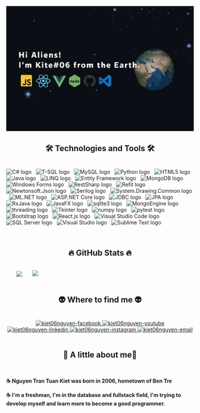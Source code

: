 <!-- Trungquandev -->
<a href="#" target="_blank">
  <img src="svg/kiet06nguyen.svg" width="1200" alt="kiet06nguyen-official" />
</a>

<h2 align="center">🛠 Technologies and Tools 🛠</h2>
<br>
<!-- https://simpleicons.org/ -->
<span><img src="https://img.shields.io/badge/C%23-68217A?logo=dotnet&logoColor=white" alt="C# logo" title="C#" height="25" /></span>
&nbsp;
<span><img src="https://img.shields.io/badge/TSQL-CC2927?logo=microsoftsqlserver&logoColor=white" alt="T-SQL logo" title="T-SQL" height="25" /></span>
&nbsp;
<span><img src="https://img.shields.io/badge/MySQL-282C34?logo=mysql&logoColor=4479A1" alt="MySQL logo" title="MySQL" height="25" /></span>
&nbsp;
<span><img src="https://img.shields.io/badge/Python-282C34?logo=python&logoColor=3776AB" alt="Python logo" title="Python" height="25" /></span>
&nbsp;
<span><img src="https://img.shields.io/badge/HTML5-282C34?logo=html5&logoColor=E34F26" alt="HTML5 logo" title="HTML5" height="25" /></span>
&nbsp;
<span><img src="https://img.shields.io/badge/Java-282C34?logo=openjdk&logoColor=E34F26" alt="Java logo" title="Java" height="25" /></span>
&nbsp;
<span><img src="https://img.shields.io/badge/LINQ-282C34?logo=microsoft&logoColor=5E5E5E" alt="LINQ logo" title="LINQ" height="25" /></span>
&nbsp;
<span><img src="https://img.shields.io/badge/Entity%20Framework-282C34?logo=microsoft&logoColor=5E5E5E" alt="Entity Framework logo" title="Entity Framework" height="25" /></span>
&nbsp;
<span><img src="https://img.shields.io/badge/MongoDB-282C34?logo=mongodb&logoColor=47A248" alt="MongoDB logo" title="MongoDB" height="25" /></span>
&nbsp;
<span><img src="https://img.shields.io/badge/Windows%20Forms-282C34?logo=microsoft&logoColor=5E5E5E" alt="Windows Forms logo" title="Windows Forms" height="25" /></span>
&nbsp;
<span><img src="https://img.shields.io/badge/RestSharp-282C34?logo=rest&logoColor=FF5733" alt="RestSharp logo" title="RestSharp" height="25" /></span>
&nbsp;
<span><img src="https://img.shields.io/badge/Refit-282C34?logo=rest&logoColor=FF5733" alt="Refit logo" title="Refit" height="25" /></span>
&nbsp;
<span><img src="https://img.shields.io/badge/Newtonsoft.Json-282C34?logo=json&logoColor=5E5E5E" alt="Newtonsoft.Json logo" title="Newtonsoft.Json" height="25" /></span>
&nbsp;
<span><img src="https://img.shields.io/badge/Serilog-282C34?logo=serilog&logoColor=4B32C3" alt="Serilog logo" title="Serilog" height="25" /></span>
&nbsp;
<span><img src="https://img.shields.io/badge/System.Drawing.Common-282C34?logo=microsoft&logoColor=5E5E5E" alt="System.Drawing.Common logo" title="System.Drawing.Common" height="25" /></span>
&nbsp;
<span><img src="https://img.shields.io/badge/ML.NET-282C34?logo=microsoft&logoColor=5E5E5E" alt="ML.NET logo" title="ML.NET" height="25" /></span>
&nbsp;
<span><img src="https://img.shields.io/badge/ASP.NET%20Core-282C34?logo=microsoft&logoColor=5E5E5E" alt="ASP.NET Core logo" title="ASP.NET Core" height="25" /></span>
&nbsp;
<span><img src="https://img.shields.io/badge/JDBC-282C34?logo=java&logoColor=007396" alt="JDBC logo" title="JDBC" height="25" /></span>
&nbsp;
<span><img src="https://img.shields.io/badge/JPA-282C34?logo=hibernate&logoColor=59666C" alt="JPA logo" title="JPA" height="25" /></span>
&nbsp;
<span><img src="https://img.shields.io/badge/RxJava-282C34?logo=reactivex&logoColor=B7178C" alt="RxJava logo" title="RxJava" height="25" /></span>
&nbsp;
<span><img src="https://img.shields.io/badge/JavaFX-282C34?logo=java&logoColor=E34F26" alt="JavaFX logo" title="JavaFX" height="25" /></span>
&nbsp;
<span><img src="https://img.shields.io/badge/sqlite3-282C34?logo=sqlite&logoColor=003B57" alt="sqlite3 logo" title="sqlite3" height="25" /></span>
&nbsp;
<span><img src="https://img.shields.io/badge/MongoEngine-282C34?logo=mongodb&logoColor=47A248" alt="MongoEngine logo" title="MongoEngine" height="25" /></span>
&nbsp;
<span><img src="https://img.shields.io/badge/threading-282C34?logo=python&logoColor=3776AB" alt="threading logo" title="threading" height="25" /></span>
&nbsp;
<span><img src="https://img.shields.io/badge/Tkinter-282C34?logo=python&logoColor=3776AB" alt="Tkinter logo" title="Tkinter" height="25" /></span>
&nbsp;
<span><img src="https://img.shields.io/badge/numpy-282C34?logo=numpy&logoColor=013243" alt="numpy logo" title="numpy" height="25" /></span>
&nbsp;
<span><img src="https://img.shields.io/badge/pytest-282C34?logo=pytest&logoColor=0A9EDC" alt="pytest logo" title="pytest" height="25" /></span>
&nbsp;
<span><img src="https://img.shields.io/badge/Bootstrap-282C34?logo=bootstrap&logoColor=7952B3" alt="Bootstrap logo" title="Bootstrap" height="25" /></span>
&nbsp;
<span><img src="https://img.shields.io/badge/React.js-282C34?logo=react&logoColor=61DAFB" alt="React.js logo" title="React.js" height="25" /></span>
&nbsp;
<span><img src="https://img.shields.io/badge/Visual%20Studio%20Code-007ACC?logo=visualstudiocode&logoColor=white" alt="Visual Studio Code logo" title="Visual Studio Code"

&nbsp;
<span><img src="https://img.shields.io/badge/SQL%20Server-282C34?logo=microsoft-sql-server&logoColor=CC2927" alt="SQL Server logo" title="SQL Server" height="25" /></span>
&nbsp;
<span><img src="https://img.shields.io/badge/Visual%20Studio-282C34?logo=visual-studio&logoColor=5C2D91" alt="Visual Studio logo" title="Visual Studio" height="25" /></span>
&nbsp;
<span><img src="https://img.shields.io/badge/Sublime%20Text-282C34?logo=sublime-text&logoColor=FF9800" alt="Sublime Text logo" title="Sublime Text" height="25" /></span>


<br>
<h2 align="center">🔥 GitHub Stats 🔥</h2>
<!-- https://github.com/anuraghazra/github-readme-stats -->
<br>
<div align=center>
  <a href="#" title="kiet06nguyen">
    <img width="315" align="center" src="https://github-readme-stats.vercel.app/api/top-langs/?username=kiet06nguyen&title_color=60dafb&text_color=ffffff&icon_color=60dafb&bg_color=20232a&langs_count=100&layout=compact&border_color=61dafb&hide_border=true" />
  </a>
  <a href="#" title="kiet06nguyen">
    <img align="right" width="434" src="https://github-readme-stats.vercel.app/api?username=kiet06nguyen&show_icons=true&theme=react&border_color=61dafb&hide_border=true&rank_icon=github&include_all_commits=true" />
  </a>
</div>

<br>
<h2 align="center">👽 Where to find me 👽</h2>
<br>
<!-- https://icons8.com -->
<div align="center">
  <a href="https://www.facebook.com/kiet06nguyen/" target="blank">
    <img src="https://img.icons8.com/bubbles/100/000000/facebook-new.png" alt="kiet06nguyen-facebook" />
  </a>
  <a href="https://youtube.com/@kiet06nguyen" target="blank">
    <img src="https://img.icons8.com/bubbles/100/000000/youtube-squared.png" alt="kiet06nguyen-youtube" />
  </a>
  <a href="https://www.linkedin.com/in/kiet06nguyen" target="blank">
    <img src="https://img.icons8.com/bubbles/100/000000/linkedin.png" alt="kiet06nguyen-linkedin" />
  </a>
  <a href="https://instagram.com/kiet06nguyen" target="blank">
    <img src="https://img.icons8.com/bubbles/100/000000/instagram.png" alt="kiet06nguyen-instagram" />
  </a>
  <a href="mailto:kiet06nguyen@gmail.com" target="top">
    <img src="https://img.icons8.com/bubbles/100/000000/apple-mail.png" alt="kiet06nguyen-email" />
  </a>
</div>

<br>

<h2 align="center">📖 A little about me📖</h2>
<br>
<p>
<p><strong>☕ Nguyen Tran Tuan Kiet was born in 2006, hometown of Ben Tre</strong></p>
<p><strong>☕ I'm a freshman, I'm in the database and fullstack field, I'm trying to develop myself and learn more to become a good programmer.</strong></p>

 
